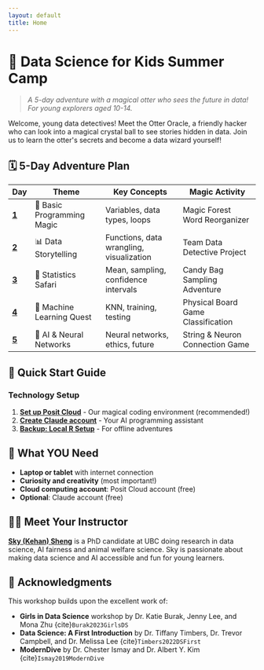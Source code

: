 ```yaml
---
layout: default
title: Home
---
```


# 🌟 Data Science for Kids Summer Camp

> *A 5-day adventure with a magical otter who sees the future in data! For young explorers aged 10-14.*

Welcome, young data detectives! Meet the Otter Oracle, a friendly hacker who can look into a magical crystal ball to see stories hidden in data. Join us to learn the otter's secrets and become a data wizard yourself!

## 🗓️ 5-Day Adventure Plan

| Day | Theme | Key Concepts | Magic Activity |
|-----|-------|--------------|----------------|
| **[1](day01/README.md)** | 🌟 Basic Programming Magic | Variables, data types, loops | Magic Forest Word Reorganizer |
| **[2](day02/README.md)** | 📊 Data Storytelling | Functions, data wrangling, visualization | Team Data Detective Project |
| **[3](day03/README.md)** | 🐄 Statistics Safari | Mean, sampling, confidence intervals | Candy Bag Sampling Adventure |
| **[4](day04/README.md)** | 🤖 Machine Learning Quest | KNN, training, testing | Physical Board Game Classification |
| **[5](day05/README.md)** | 🧠 AI & Neural Networks | Neural networks, ethics, future | String & Neuron Connection Game |

## 🚀 Quick Start Guide

### Technology Setup

1. **[Set up Posit Cloud](setup/posit-cloud-setup.md)** - Our magical coding environment (recommended!)
2. **[Create Claude account](setup/claude-setup.md)** - Your AI programming assistant
3. **[Backup: Local R Setup](setup/local-rstudio-setup.md)** - For offline adventures

## 🎒 What YOU Need

- **Laptop or tablet** with internet connection
- **Curiosity and creativity** (most important!)
- **Cloud computing account**: Posit Cloud account (free)
- **Optional**: Claude account (free)

## 👩‍🏫 Meet Your Instructor

[**Sky (Kehan) Sheng**](http://www.skysheng.io/) is a PhD candidate at UBC doing research in data science, AI fairness and animal welfare science. Sky is passionate about making data science and AI accessible and fun for young learners.

## 🙏 Acknowledgments

This workshop builds upon the excellent work of:
- **Girls in Data Science** workshop by Dr. Katie Burak, Jenny Lee, and Mona Zhu {cite}`Burak2023GirlsDS`
- **Data Science: A First Introduction** by Dr. Tiffany Timbers, Dr. Trevor Campbell, and Dr. Melissa Lee {cite}`Timbers2022DSFirst`
- **ModernDive** by Dr. Chester Ismay and Dr. Albert Y. Kim {cite}`Ismay2019ModernDive`
